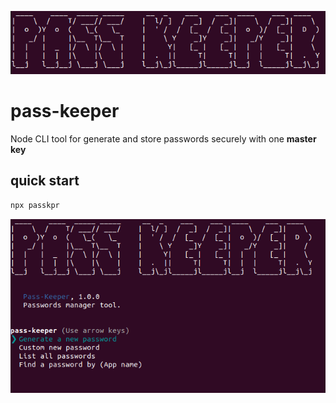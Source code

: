 
![react-DraftJs-Demo - Animated gif demo](src/demo/pass-keeper-logo.png)
# pass-keeper
Node CLI tool for generate and store passwords securely with one **master key**

## quick start
```sh
npx passkpr
```

![react-DraftJs-Demo - Animated gif demo](src/demo/pass-keeper.png)


